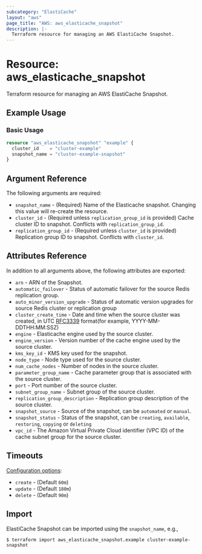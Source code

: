 ```yaml
---
subcategory: "ElastiCache"
layout: "aws"
page_title: "AWS: aws_elasticache_snapshot"
description: |-
  Terraform resource for managing an AWS ElastiCache Snapshot.
---
```


# Resource: aws_elasticache_snapshot

Terraform resource for managing an AWS ElastiCache Snapshot.

## Example Usage

### Basic Usage

```terraform
resource "aws_elasticache_snapshot" "example" {
  cluster_id    = "cluster-example"
  snapshot_name = "cluster-example-snapshot"
}
```

## Argument Reference

The following arguments are required:

* `snapshot_name` - (Required) Name of the Elasticache snapshot. Changing this value will re-create the resource.
* `cluster_id` - (Required unless `replication_group_id` is provided) Cache cluster ID to snapshot. Conflicts with `replication_group_id`.
* `replication_group_id` - (Required unless `cluster_id` is provided) Replication group ID to snapshot. Conflicts with `cluster_id`.

## Attributes Reference

In addition to all arguments above, the following attributes are exported:

* `arn` - ARN of the Snapshot.
* `automatic_failover` - Status of automatic failover for the source Redis replication group.
* `auto_minor_version_upgrade` - Status of automatic version upgrades for source Redis cluster or replication group
* `cluster_create_time` - Date and time when the source cluster was created, in UTC [RFC3339](https://tools.ietf.org/html/rfc3339#section-5.8) format(for example, YYYY-MM-DDTHH:MM:SSZ)
* `engine` - Elasticache engine used by the source cluster.
* `engine_version` - Version number of the cache engine used by the source cluster.
* `kms_key_id` - KMS key used for the snapshot.
* `node_type` - Node type used for the source cluster.
* `num_cache_nodes` - Number of nodes in the source cluster.
* `parameter_group_name` - Cache parameter group that is associated with the source cluster.
* `port` - Port number of the source cluster.
* `subnet_group_name` - Subnet group of the source cluster.
* `replication_group_description` - Replication group description of the source cluster.
* `snapshot_source` - Source of the snapshot, can be `automated` or `manual`.
* `snapshot_status` - Status of the snapshot, can be `creating`, `available`, `restoring`, `copying` or `deleting`
* `vpc_id` - The Amazon Virtual Private Cloud identifier (VPC ID) of the cache subnet group for the source cluster.

## Timeouts

[Configuration options](https://developer.hashicorp.com/terraform/language/resources/syntax#operation-timeouts):

* `create` - (Default `60m`)
* `update` - (Default `180m`)
* `delete` - (Default `90m`)

## Import

ElastiCache Snapshot can be imported using the `snapshot_name`, e.g.,

```
$ terraform import aws_elasticache_snapshot.example cluster-example-snapshot
```
